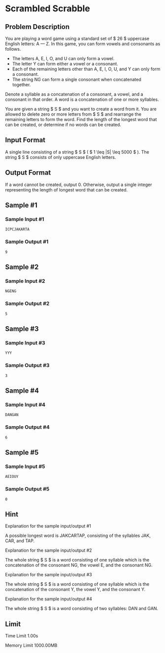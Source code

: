 # Scrambled Scrabble

## Problem Description

You are playing a word game using a standard set of $ 26 $ uppercase English letters: A — Z. In this game, you can form vowels and consonants as follows.

- The letters A, E, I, O, and U can only form a vowel.
- The letter Y can form either a vowel or a consonant.
- Each of the remaining letters other than A, E, I, O, U, and Y can only form a consonant.
- The string NG can form a single consonant when concatenated together.

Denote a syllable as a concatenation of a consonant, a vowel, and a consonant in that order. A word is a concatenation of one or more syllables.

You are given a string $ S $ and you want to create a word from it. You are allowed to delete zero or more letters from $ S $ and rearrange the remaining letters to form the word. Find the length of the longest word that can be created, or determine if no words can be created.

## Input Format

A single line consisting of a string $ S $ ( $ 1 \leq |S| \leq 5000 $ ). The string $ S $ consists of only uppercase English letters.

## Output Format

If a word cannot be created, output 0. Otherwise, output a single integer representing the length of longest word that can be created.

## Sample #1

### Sample Input #1

```
ICPCJAKARTA
```

### Sample Output #1

```
9
```

## Sample #2

### Sample Input #2

```
NGENG
```

### Sample Output #2

```
5
```

## Sample #3

### Sample Input #3

```
YYY
```

### Sample Output #3

```
3
```

## Sample #4

### Sample Input #4

```
DANGAN
```

### Sample Output #4

```
6
```

## Sample #5

### Sample Input #5

```
AEIOUY
```

### Sample Output #5

```
0
```

## Hint

Explanation for the sample input/output #1

A possible longest word is JAKCARTAP, consisting of the syllables JAK, CAR, and TAP.

Explanation for the sample input/output #2

The whole string $ S $ is a word consisting of one syllable which is the concatenation of the consonant NG, the vowel E, and the consonant NG.

Explanation for the sample input/output #3

The whole string $ S $ is a word consisting of one syllable which is the concatenation of the consonant Y, the vowel Y, and the consonant Y.

Explanation for the sample input/output #4

The whole string $ S $ is a word consisting of two syllables: DAN and GAN.

## Limit



Time Limit
1.00s

Memory Limit
1000.00MB